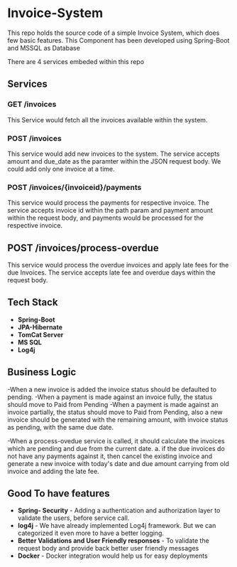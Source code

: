 # Invoice-System
This repo holds the source code of a simple Invoice System, which does few basic features. This Component has been developed using Spring-Boot and MSSQL as Database

There are 4 services embeded within this repo

## Services

### GET /invoices

This Service would fetch all the invoices available within the system.

### POST /invoices

This service would add new invoices to the system. The service accepts amount and due_date as the paramter within the JSON request body. 
We could add only one invoice at a time.
 
### POST /invoices/{invoiceid}/payments

This service would process the payments for respective invoice. The service accepts invoice id within the path param and payment amount within the request body, 
and payments would be processed for the respective invoice.

## POST /invoices/process-overdue

This service would process the overdue invoices and apply late fees for the due Invoices. The service accepts late fee and overdue days within the request body.

## Tech Stack

- **Spring-Boot**
- **JPA-Hibernate**
- **TomCat Server**
- **MS SQL**
- **Log4j**

## Business Logic

-When a new invoice is added the invoice status should be defaulted to pending.
-When a payment is made against an invoice fully, the status should move to Paid from Pending
-When a payment is made against an invoice partially, the status should move to Paid from Pending, also a new invoice should be generated with the remaining amount, 
  with invoice status as pending, with the same due date.
  
-When a process-ovedue service is called, it should calculate the invoices which are pending and due from the current date.
          a. if the due invoices do not have any payments against it, then cancel the existing invoice and generate a new invoice with today's date and due amount carrying from old invoice and adding the late fee.




## Good To have features
 - **Spring- Security** - Adding a authentication and authorization layer to validate the users, before service call.
 - **log4j** - We have already implemented Log4j framework. But we can categorized it even more to have a better logging.
 - **Better Validations and User Friendly responses** - To validate the request body and provide back better user friendly messages
 - **Docker** - Docker integration would help us for easy deployments
